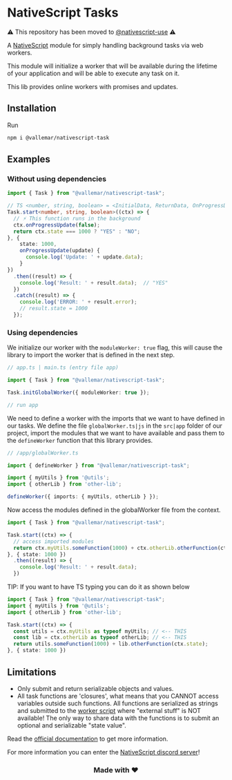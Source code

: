 # NativeScript Tasks

⚠️ This repository has been moved to [@nativescript-use](https://github.com/NativeScript-Use/NativeScript-Use/tree/main/packages/nativescript-task) ⚠️

A [NativeScript](https://nativescript.org/) module for simply handling background tasks via web workers. 

This module will initialize a worker that will be available during the lifetime of your application and will be able to execute any task on it.

This lib provides online workers with promises and updates.

## Installation

Run

```bash
npm i @vallemar/nativescript-task
```

## Examples
### Without using dependencies

```ts
import { Task } from "@vallemar/nativescript-task";

// TS <number, string, boolean> = <InitialData, ReturnData, OnProgressData>
Task.start<number, string, boolean>((ctx) => {
  // ⚡ This function runs in the background
  ctx.onProgressUpdate(false);
  return ctx.state === 1000 ? "YES" : "NO";
}, {
    state: 1000,
    onProgressUpdate(update) {
      console.log('Update: ' + update.data);
    }
})
  .then((result) => {
    console.log('Result: ' + result.data);  // "YES"
  })
  .catch((result) => {
    console.log('ERROR: ' + result.error);
    // result.state = 1000
  });
```

### Using dependencies

We initialize our worker with the `moduleWorker: true` flag, this will cause the library to import the worker that is defined in the next step.

```ts
// app.ts | main.ts (entry file app)

import { Task } from "@vallemar/nativescript-task";

Task.initGlobalWorker({ moduleWorker: true });

// run app
```

We need to define a worker with the imports that we want to have defined in our tasks. We define the file `globalWorker.ts|js` in the `src|app` folder of our project, import the modules that we want to have available and pass them to the `defineWorker` function that this library provides.

```ts
// /app/globalWorker.ts

import { defineWorker } from "@vallemar/nativescript-task";

import { myUtils } from '@utils';
import { otherLib } from 'other-lib';

defineWorker({ imports: { myUtils, otherLib } });
```

Now access the modules defined in the globalWorker file from the context.
```ts
import { Task } from "@vallemar/nativescript-task";

Task.start((ctx) => {
  // access imported modules
  return ctx.myUtils.someFunction(1000) + ctx.otherLib.otherFunction(ctx.state);
}, { state: 1000 })
  .then((result) => {
    console.log('Result: ' + result.data); 
  })
```

TIP: If you want to have TS typing you can do it as shown below
```ts
import { Task } from "@vallemar/nativescript-task";
import { myUtils } from '@utils';
import { otherLib } from 'other-lib';

Task.start((ctx) => {
  const utils = ctx.myUtils as typeof myUtils; // <-- THIS
  const lib = ctx.otherLib as typeof otherLib; // <-- THIS
  return utils.someFunction(1000) + lib.otherFunction(ctx.state);
}, { state: 1000 })
```

## Limitations

* Only submit and return serializable objects and values.
* All task functions are 'closures', what means that you CANNOT access variables outside such functions. All functions are serialized as strings and submitted to the [worker script](https://github.com/mkloubert/nativescript-tasks/blob/master/plugin/worker.js) where "external stuff" is NOT available! The only way to share data with the functions is to submit an optional and serializable "state value".

Read the [official documentation](https://docs.nativescript.org/guide/multithreading) to get more information.


For more information you can enter the [NativeScript discord server](https://discord.com/invite/RgmpGky9GR)!


<h3 align="center">Made with ❤️</h3>
